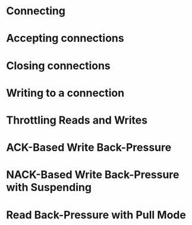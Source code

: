 # Connecting
# Accepting connections
# Closing connections
# Writing to a connection
# Throttling Reads and Writes
# ACK-Based Write Back-Pressure
# NACK-Based Write Back-Pressure with Suspending
# Read Back-Pressure with Pull Mode
